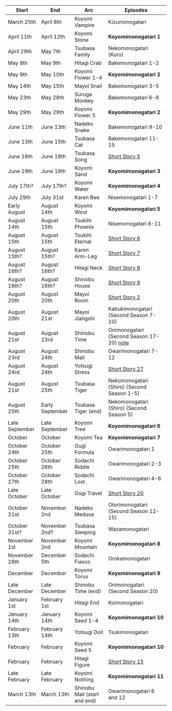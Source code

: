 Start|End|Arc|Episodes
---|---|---|---
March 25th|April 8th|Koyomi Vampire|Kizumonogatari
April 11th|April 12th|Koyomi Stone|**Koyomimonogatari 1**
April 29th|May 7th|Tsubasa Family|Nekomonogatari (Kuro)
May 8th|May 9th|Hitagi Crab|Bakemonogatari 1-2
May 9th|May 10th|Koyomi Flower 1-4|**Koyomimonogatari 2**
May 14th|May 15th|Mayoi Snail|Bakemonogatari 3-5
May 23th|May 28th|Suruga Monkey|Bakemonogatari 6-8
May 29th|May 29th|Koyomi Flower 5|**Koyomimonogatari 2**
June 11th|June 13th|Nadeko Snake|Bakemonogatari 9-10
June 13th|June 15th|Tsubasa Cat|Bakemonogatari 11-15
June 18th|June 18th|Tsubasa Song|[Short Story 5](https://www.baka-tsuki.org/project/index.php?title=Tsubasa_Song)
June 19th|June 19th|Koyomi Sand|**Koyomimonogatari 3**
July 17th?|July 17th?|Koyomi Water|**Koyomimonogatari 4**
July 29th|July 31st|Karen Bee|Nisemonogatari 1-7
Early August|August 14th|Koyomi Wind|**Koyomimonogatari 5**
August 14th|August 15th|Tsukihi Phoenix|Nisemonogatari 8-11
August 15th|August 15th|Tsukihi Eternal|[Short Story 6](reddit.com/r/araragi/comments/52luy2/)
August 15th?|August 15th?|Karen Arm-Leg|[Short Story 7](reddit.com/r/araragi/comments/55oiw1/)
August 16th?|August 16th?|Hitagi Neck|[Short Story 8](reddit.com/r/araragi/comments/58jlaw/)
August 16th?|August 16th?|Shinobu House|[Short Story 9](reddit.com/r/araragi/comments/595sp5/)
August 20th|August 20th|Mayoi Room|[Short Story 2](https://baka-tsuki.org/project/index.php?title=Mayoi_Room)
August 20th|August 21st|Mayoi Jiangshi|Kabukimonogatari (Second Season 7-10)
August 21st|August 23rd|Shinobu Time|Onimonogatari (Second Season 17-20) [note](#n "This is a flashback. The story is being told to Ougi in late December by Koyomi.")
August 23rd|August 24th|Shinobu Mail|Owarimonogatari 7-12
August 24rd|August 24th|Yotsugi Stress|[Short Story 27](reddit.com/r/araragi/comments/48hagq/)
August 21st|August 25th|Tsubasa Tiger|Nekomonogatari (Shiro) (Second Season 1-5)
August 25th|Early September|Tsubasa Tiger (end)|Nekomonogatari (Shiro) (Second Season 5)
Late September|Late September|Koyomi Tree|**Koyomimonogatari 6**
October|October|Koyomi Tea|**Koyomimonogatari 7**
October 24th|October 25th|Ougi Formula|Owarimonogatari 1
October 25th|October 26th|Sodachi Riddle|Owarimonogatari 2-3
October 27th|October 28th|Sodachi Lost|Owarimonogatari 4-6
Late October|Late October|Ougi Travel|[Short Story 20](reddit.com/r/araragi/comments/3xax4g/)
October 31st|November 2nd|Nadeko Medusa|Otorimonogatari (Second Season 12-15)
October 31st?|November 2nd?|Tsubasa Sleeping|Wazamonogatari
November 1st|November 2nd|Koyomi Mountain|**Koyomimonogatari 8**
November 28th|December 5th|Sodachi Fiasco|Orokamonogatari
December|December|Koyomi Torus|**Koyomimonogatari 9**
Late December|Late December|Shinobu Time (end)|Onimonogatari (Second Season 20)
January 1st|February 1st|Hitagi End|Koimonogatari
January 14th|January 14th|Koyomi Seed 1-4|**Koyomimonogatari 10**
February 13th|February 14th|Yotsugi Doll|Tsukimonogatari
February|February|Koyomi Seed 5|**Koyomimonogatari 10**
February|February|Hitagi Figure|[Short Story 15](https://yumehokori.wordpress.com/2015/01/07/bakemonogatari-short-story-by-nisio-isin-hitagi-figure-translation/)
Late February|Late February|Koyomi Nothing|**Koyomimonogatari 11**
March 13th|March 13th|Shinobu Mail (start and end)|Owarimonogatari 6 and 12
